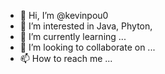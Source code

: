- 👋 Hi, I’m @kevinpou0
- 👀 I’m interested in Java, Phyton,
- 🌱 I’m currently learning ...
- 💞️ I’m looking to collaborate on ...
- 📫 How to reach me ...

<!---
kevinpou0/kevinpou0 is a ✨ special ✨ repository because its `README.md` (this file) appears on your GitHub profile.
You can click the Preview link to take a look at your changes.
--->
